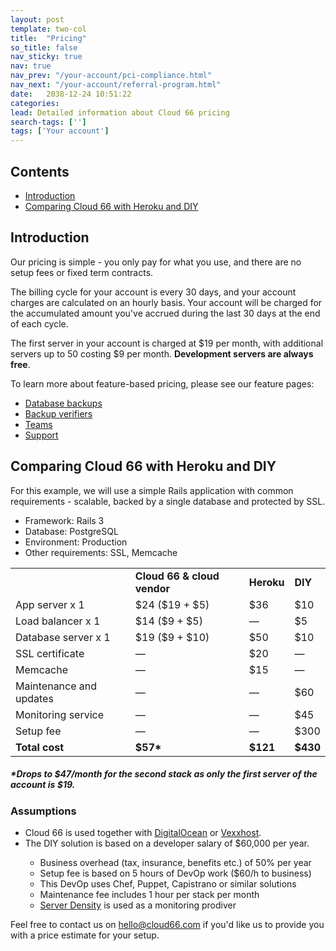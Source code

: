 ```yaml
---
layout: post
template: two-col
title:  "Pricing"
so_title: false
nav_sticky: true
nav: true
nav_prev: "/your-account/pci-compliance.html"
nav_next: "/your-account/referral-program.html"
date:   2038-12-24 10:51:22
categories: 
lead: Detailed information about Cloud 66 pricing
search-tags: ['']
tags: ['Your account']
---
```


<h2>Contents</h2>
<ul class="page-toc">
	<li>
		<a href="#intro">Introduction</a>
	</li>
	<li>
		<a href="#example">Comparing Cloud 66 with Heroku and DIY</a>
	</li>
</ul>

<h2 id="intro">Introduction</h2>

Our pricing is simple - you only pay for what you use, and there are no setup fees or fixed term contracts.

The billing cycle for your account is every 30 days, and your account charges are calculated on an hourly basis.
Your account will be charged for the accumulated amount you've accrued during the last 30 days at the end of each cycle.

The first server in your account is charged at $19 per month, with additional servers up to 50 costing $9 per month. <b>Development servers are always free</b>.

To learn more about feature-based pricing, please see our feature pages:

<ul class="page-toc">
<li><a href="/add-ins/backups.html#pricing">Database backups</a></li>
<li><a href="/stack-features/backup-verifiers.html#pricing">Backup verifiers</a></li>
<li><a href="/your-account/team-accounts.html#pricing">Teams</a></li>
<li><a href="/your-account/support.html">Support</a></li>
</ul>

<h2 id="example">Comparing Cloud 66 with Heroku and DIY</h2>

For this example, we will use a simple Rails application with common requirements - scalable, backed by a single database and protected by SSL.

* Framework: Rails 3
* Database: PostgreSQL
* Environment: Production
* Other requirements: SSL, Memcache

<table class='table table-bordered table-striped table-small'>
<tr>
  <td></td>
  <td><b>Cloud 66 & cloud vendor</b></td>
  <td><b>Heroku</b></td>
  <td><b>DIY</b></td>
</tr>
<tr>
  <td>App server x 1</td>
  <td>$24 ($19 + $5)</td>
  <td>$36</td>
  <td>$10</td>
</tr>
<tr>
  <td>Load balancer x 1</td>
  <td>$14 ($9 + $5)</td>
  <td>&mdash;</td>
  <td>$5</td>
</tr>
<tr>
  <td>Database server x 1</td>
  <td>$19 ($9 + $10)</td>
  <td>$50</td>
  <td>$10</td>
</tr>
<tr>
  <td>SSL certificate</td>
  <td>&mdash;</td>
  <td>$20</td>
  <td>&mdash;</td>
</tr>
<tr>
  <td>Memcache</td>
  <td>&mdash;</td>
  <td>$15</td>
  <td>&mdash;</td>
</tr>
<tr>
  <td>Maintenance and updates</td>
  <td>&mdash;</td>
  <td>&mdash;</td>
  <td>$60</td>
</tr>
<tr>
  <td>Monitoring service</td>
  <td>&mdash;</td>
  <td>&mdash;</td>
  <td>$45</td>
</tr>
<tr>
  <td>Setup fee</td>
  <td>&mdash;</td>
  <td>&mdash;</td>
  <td>$300</td>
</tr>
<tr>
  <td><b>Total cost</b></td>
  <td><b>$57*</b></td>
  <td><b>$121</b></td>
  <td><b>$430</b></td>
</tr>
</table>
<h5>*Drops to $47/month for the second stack as only the first server of the account is $19.</h5>

### Assumptions

<ul>
<li>Cloud 66 is used together with <a href="http://digitalocean.com">DigitalOcean</a> or <a href="http://vexxhost.com">Vexxhost</a>.</li>
<li>The DIY solution is based on a developer salary of $60,000 per year.</li>
<ul>
	<li>Business overhead (tax, insurance, benefits etc.) of 50% per year</li>
	<li>Setup fee is based on 5 hours of DevOp work ($60/h to business)</li>
	<li>This DevOp uses Chef, Puppet, Capistrano or similar solutions</li>
	<li>Maintenance fee includes 1 hour per stack per month</li>
	<li><a href="http://www.serverdensity.com/">Server Density</a> is used as a monitoring prodiver</li>
</ul>
</ul>

Feel free to contact us on <a href="mailto:hello@cloud66.com">hello@cloud66.com</a> if you'd like us to provide you with a price estimate for your setup.
